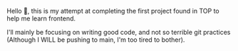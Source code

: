 Hello 👋, this is my attempt at completing the first project found in TOP to help me learn frontend.

I'll mainly be focusing on writing good code, and not so terrible git practices (Although I WILL be pushing to main, I'm too tired to bother).

